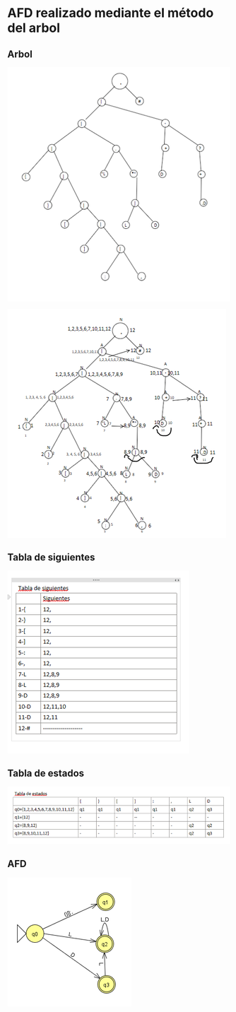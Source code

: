 # AFD realizado mediante el método del arbol

Arbol
-
![arbol](./imgs/Arbol.png)

![arbol2](./imgs/Arbol2.png)

Tabla de siguientes
-
![tablaSig](./imgs/TablaSiguientes.png)

Tabla de estados
-
![tablaEstados](./imgs/TablaEstados.png)

AFD
-
![AFD](./imgs/AFD.png)

